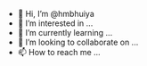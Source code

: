 - 👋 Hi, I’m @hmbhuiya
- 👀 I’m interested in ...
- 🌱 I’m currently learning ...
- 💞️ I’m looking to collaborate on ...
- 📫 How to reach me ...

<!---
hmbhuiya/hmbhuiya is a ✨ special ✨ repository because its `README.md` (this file) appears on your GitHub profile.
You can click the Preview link to take a look at your changes.
--->
